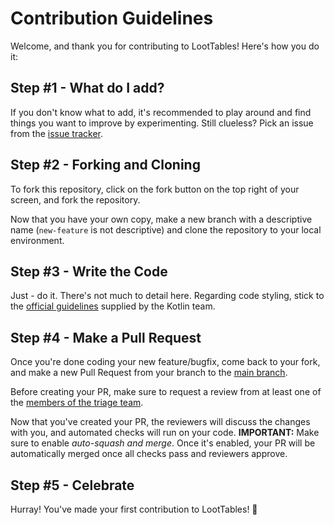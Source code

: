 # Contribution Guidelines

Welcome, and thank you for contributing to LootTables! Here's how you do it:

## Step #1 - What do I add?

If you don't know what to add, it's recommended to play around and find things you want to improve by experimenting.
Still clueless? Pick an issue from the [issue tracker](https://github.com/theonlytails/loottables/issues).


## Step #2 - Forking and Cloning

To fork this repository, click on the fork button on the top right of your screen, and fork the repository.

Now that you have your own copy, make a new branch with a descriptive name (`new-feature` is not descriptive) and clone the repository to your local environment.


## Step #3 - Write the Code

Just - do it. There's not much to detail here. Regarding code styling, stick to the [official guidelines](https://kotlinlang.org/docs/coding-conventions.html) supplied by the Kotlin team.


## Step #4 - Make a Pull Request

Once you're done coding your new feature/bugfix, come back to your fork, and make a new Pull Request from your branch to the [main branch](https://github.com/theonlytails/loottables/tree/main).

Before creating your PR, make sure to request a review from at least one of the [members of the triage team](https://github.com/theonlytails/loottables/wiki).

Now that you've created your PR, the reviewers will discuss the changes with you, and automated checks will run on your code.
**IMPORTANT:** Make sure to enable *auto-squash and merge*. Once it's enabled, your PR will be automatically merged once all checks pass and reviewers approve.

## Step #5 - Celebrate

Hurray! You've made your first contribution to LootTables! 🎉
